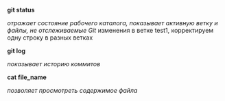 **git status**

*отражает состояние рабочего каталога, показывает активную ветку и файлы, не отслеживаемые Git*
изменения в ветке test1, корректируем одну строку в разных ветках

**git log**

*показывает историю коммитов*

**cat file_name**

*позволяет просмотреть содержимое файла*

